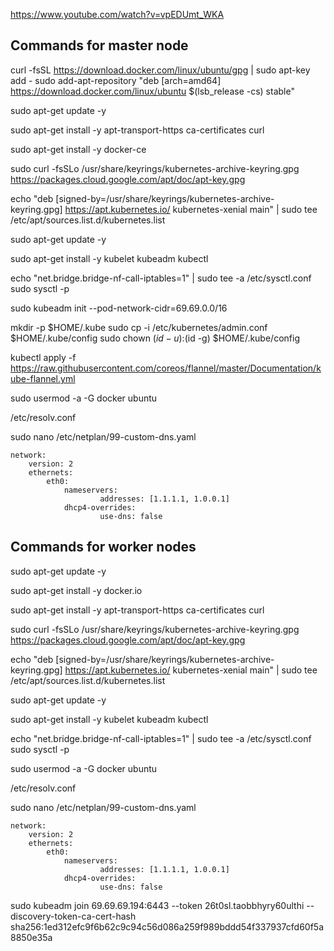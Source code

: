 https://www.youtube.com/watch?v=vpEDUmt_WKA


## Commands for master node

curl -fsSL https://download.docker.com/linux/ubuntu/gpg | sudo apt-key add -
sudo add-apt-repository "deb [arch=amd64] https://download.docker.com/linux/ubuntu $(lsb_release -cs) stable"

sudo apt-get update -y

sudo apt-get install -y apt-transport-https ca-certificates curl

sudo apt-get install -y docker-ce

sudo curl -fsSLo /usr/share/keyrings/kubernetes-archive-keyring.gpg https://packages.cloud.google.com/apt/doc/apt-key.gpg

echo "deb [signed-by=/usr/share/keyrings/kubernetes-archive-keyring.gpg] https://apt.kubernetes.io/ kubernetes-xenial main" | sudo tee /etc/apt/sources.list.d/kubernetes.list

sudo apt-get update -y

sudo apt-get install -y kubelet kubeadm kubectl

echo "net.bridge.bridge-nf-call-iptables=1" | sudo tee -a /etc/sysctl.conf
sudo sysctl -p

sudo kubeadm init --pod-network-cidr=69.69.0.0/16

mkdir -p $HOME/.kube
sudo cp -i /etc/kubernetes/admin.conf $HOME/.kube/config
sudo chown $(id -u):$(id -g) $HOME/.kube/config

kubectl apply -f https://raw.githubusercontent.com/coreos/flannel/master/Documentation/kube-flannel.yml

sudo usermod -a -G docker ubuntu

/etc/resolv.conf

sudo nano /etc/netplan/99-custom-dns.yaml
```
network:
    version: 2
    ethernets:
        eth0:         
            nameservers:
                    addresses: [1.1.1.1, 1.0.0.1]
            dhcp4-overrides:
                    use-dns: false
```


## Commands for worker nodes

sudo apt-get update -y

sudo apt-get install -y docker.io

sudo apt-get install -y apt-transport-https ca-certificates curl

sudo curl -fsSLo /usr/share/keyrings/kubernetes-archive-keyring.gpg https://packages.cloud.google.com/apt/doc/apt-key.gpg

echo "deb [signed-by=/usr/share/keyrings/kubernetes-archive-keyring.gpg] https://apt.kubernetes.io/ kubernetes-xenial main" | sudo tee /etc/apt/sources.list.d/kubernetes.list

sudo apt-get update -y

sudo apt-get install -y kubelet kubeadm kubectl

echo "net.bridge.bridge-nf-call-iptables=1" | sudo tee -a /etc/sysctl.conf
sudo sysctl -p

sudo usermod -a -G docker ubuntu

/etc/resolv.conf

sudo nano /etc/netplan/99-custom-dns.yaml
```
network:
    version: 2
    ethernets:
        eth0:         
            nameservers:
                    addresses: [1.1.1.1, 1.0.0.1]
            dhcp4-overrides:
                    use-dns: false
```

sudo kubeadm join 69.69.69.194:6443 --token 26t0sl.taobbhyry60ulthi --discovery-token-ca-cert-hash sha256:1ed312efc9f6b62c9c94c56d086a259f989bddd54f337937cfd60f5a8850e35a
